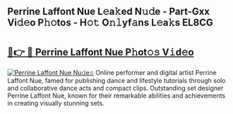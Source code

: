 ## Perrine Laffont Nue L𝚎a𝚔ed N𝚞𝚍e - Part-Gxx Vi𝚍𝚎o P𝚑𝚘tos - H𝚘𝚝 O𝚗𝚕yf𝚊ns L𝚎a𝚔s EL8CG

# <h2><a href="http://kf1bha.oniu.top/?m=Perrine+Laffont+Nue">🔗👉 🔴 Perrine Laffont Nue P𝚑ot𝚘𝚜 V𝚒d𝚎o</a></h2>

[![Perrine Laffont Nue Nu𝚍e𝚜](https://i.imgur.com/0qMVB7G.gif)](http://kf1bha.oniu.top/?m=Perrine+Laffont+Nue)
Online performer and digital artist Perrine Laffont Nue, famed for publishing dance and lifestyle tutorials through solo and collaborative dance acts and compact clips. Outstanding set designer Perrine Laffont Nue, known for their remarkable abilities and achievements in creating visually stunning sets.  
